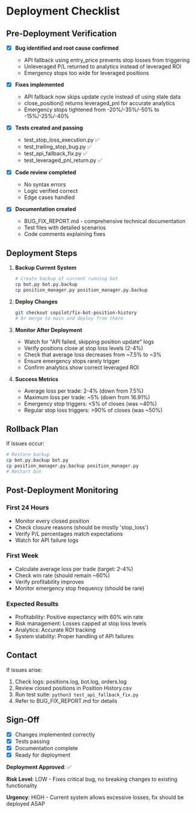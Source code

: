 # Deployment Checklist

## Pre-Deployment Verification

- [x] **Bug identified and root cause confirmed**
  - API fallback using entry_price prevents stop losses from triggering
  - Unleveraged P/L returned to analytics instead of leveraged ROI
  - Emergency stops too wide for leveraged positions

- [x] **Fixes implemented**
  - API fallback now skips update cycle instead of using stale data
  - close_position() returns leveraged_pnl for accurate analytics
  - Emergency stops tightened from -20%/-35%/-50% to -15%/-25%/-40%

- [x] **Tests created and passing**
  - test_stop_loss_execution.py ✅
  - test_trailing_stop_bug.py ✅
  - test_api_fallback_fix.py ✅
  - test_leveraged_pnl_return.py ✅

- [x] **Code review completed**
  - No syntax errors
  - Logic verified correct
  - Edge cases handled

- [x] **Documentation created**
  - BUG_FIX_REPORT.md - comprehensive technical documentation
  - Test files with detailed scenarios
  - Code comments explaining fixes

## Deployment Steps

1. **Backup Current System**
   ```bash
   # Create backup of current running bot
   cp bot.py bot.py.backup
   cp position_manager.py position_manager.py.backup
   ```

2. **Deploy Changes**
   ```bash
   git checkout copilot/fix-bot-position-history
   # Or merge to main and deploy from there
   ```

3. **Monitor After Deployment**
   - Watch for "API failed, skipping position update" logs
   - Verify positions close at stop loss levels (2-4%)
   - Check that average loss decreases from ~7.5% to ~3%
   - Ensure emergency stops rarely trigger
   - Confirm analytics show correct leveraged ROI

4. **Success Metrics**
   - Average loss per trade: 2-4% (down from 7.5%)
   - Maximum loss per trade: ~5% (down from 16.91%)
   - Emergency stop triggers: <5% of closes (was ~40%)
   - Regular stop loss triggers: >90% of closes (was ~50%)

## Rollback Plan

If issues occur:
```bash
# Restore backup
cp bot.py.backup bot.py
cp position_manager.py.backup position_manager.py
# Restart bot
```

## Post-Deployment Monitoring

### First 24 Hours
- Monitor every closed position
- Check closure reasons (should be mostly 'stop_loss')
- Verify P/L percentages match expectations
- Watch for API failure logs

### First Week
- Calculate average loss per trade (target: 2-4%)
- Check win rate (should remain ~60%)
- Verify profitability improves
- Monitor emergency stop frequency (should be rare)

### Expected Results
- Profitability: Positive expectancy with 60% win rate
- Risk management: Losses capped at stop loss levels
- Analytics: Accurate ROI tracking
- System stability: Proper handling of API failures

## Contact

If issues arise:
1. Check logs: positions.log, bot.log, orders.log
2. Review closed positions in Position History.csv
3. Run test suite: `python3 test_api_fallback_fix.py`
4. Refer to BUG_FIX_REPORT.md for details

## Sign-Off

- [x] Changes implemented correctly
- [x] Tests passing
- [x] Documentation complete
- [x] Ready for deployment

**Deployment Approved**: ✅

**Risk Level**: LOW - Fixes critical bug, no breaking changes to existing functionality

**Urgency**: HIGH - Current system allows excessive losses, fix should be deployed ASAP
